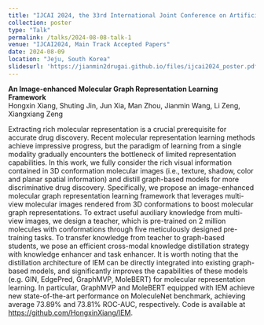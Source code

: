 ```yaml
---
title: "IJCAI 2024, the 33rd International Joint Conference on Artificial Intelligence"
collection: poster
type: "Talk"
permalink: /talks/2024-08-08-talk-1
venue: "IJCAI2024, Main Track Accepted Papers"
date: 2024-08-09
location: "Jeju, South Korea"
slidesurl: 'https://jianmin2drugai.github.io/files/ijcai2024_poster.pdf'
---
```


**An Image-enhanced Molecular Graph Representation Learning Framework**  
Hongxin Xiang, Shuting Jin, Jun Xia, Man Zhou, Jianmin Wang, Li Zeng, Xiangxiang Zeng  

Extracting rich molecular representation is a crucial prerequisite for accurate drug discovery. Recent molecular representation learning methods achieve impressive progress, but the paradigm of learning from a single modality gradually encounters the bottleneck of limited representation capabilities. In this work, we fully consider the rich visual information contained in 3D conformation molecular images (i.e., texture, shadow, color and planar spatial information) and distill graph-based models for more discriminative drug discovery. Specifically, we propose an image-enhanced molecular graph representation learning framework that leverages multi-view molecular images rendered from 3D conformations to boost molecular graph representations. To extract useful auxiliary knowledge from multi-view images, we design a teacher, which is pre-trained on 2 million molecules with conformations through five meticulously designed pre-training tasks. To transfer knowledge from teacher to graph-based students, we pose an efficient cross-modal knowledge distillation strategy with knowledge enhancer and task enhancer. It is worth noting that the distillation architecture of IEM can be directly integrated into existing graph-based models, and significantly improves the capabilities of these models (e.g. GIN, EdgePred, GraphMVP, MoleBERT) for molecular representation learning. In particular, GraphMVP and MoleBERT equipped with IEM achieve new state-of-the-art performance on MoleculeNet benchmark, achieving average 73.89% and 73.81% ROC-AUC, respectively. Code is available at https://github.com/HongxinXiang/IEM.
